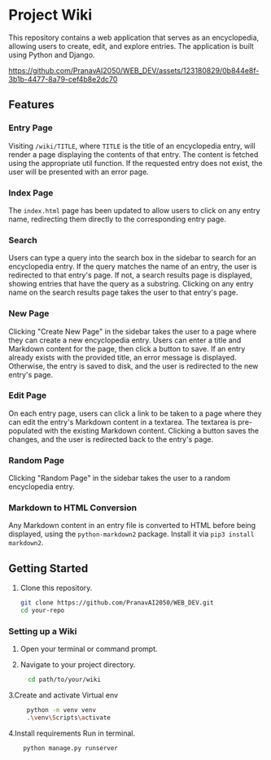 # Project Wiki

This repository contains a web application that serves as an encyclopedia, allowing users to create, edit, and explore entries. The application is built using Python and Django.

https://github.com/PranavAI2050/WEB_DEV/assets/123180829/0b844e8f-3b1b-4477-8a79-cef4b8e2dc70

## Features

### Entry Page

Visiting `/wiki/TITLE`, where `TITLE` is the title of an encyclopedia entry, will render a page displaying the contents of that entry. The content is fetched using the appropriate util function. If the requested entry does not exist, the user will be presented with an error page.

### Index Page

The `index.html` page has been updated to allow users to click on any entry name, redirecting them directly to the corresponding entry page.

### Search

Users can type a query into the search box in the sidebar to search for an encyclopedia entry. If the query matches the name of an entry, the user is redirected to that entry's page. If not, a search results page is displayed, showing entries that have the query as a substring. Clicking on any entry name on the search results page takes the user to that entry's page.

### New Page

Clicking "Create New Page" in the sidebar takes the user to a page where they can create a new encyclopedia entry. Users can enter a title and Markdown content for the page, then click a button to save. If an entry already exists with the provided title, an error message is displayed. Otherwise, the entry is saved to disk, and the user is redirected to the new entry's page.

### Edit Page

On each entry page, users can click a link to be taken to a page where they can edit the entry's Markdown content in a textarea. The textarea is pre-populated with the existing Markdown content. Clicking a button saves the changes, and the user is redirected back to the entry's page.

### Random Page

Clicking "Random Page" in the sidebar takes the user to a random encyclopedia entry.

### Markdown to HTML Conversion

Any Markdown content in an entry file is converted to HTML before being displayed, using the `python-markdown2` package. Install it via `pip3 install markdown2`.

## Getting Started

1. Clone this repository.
   ```bash
   git clone https://github.com/PranavAI2050/WEB_DEV.git
   cd your-repo
  ### Setting up a Wiki  

1. Open your terminal or command prompt.

2. Navigate to your project directory.
   ```bash
     cd path/to/your/wiki
3.Create and activate Virtual env
```bash
     python -m venv venv
     .\venv\Scripts\activate
```
4.Install requirements Run in terminal.
````bash
    python manage.py runserver
